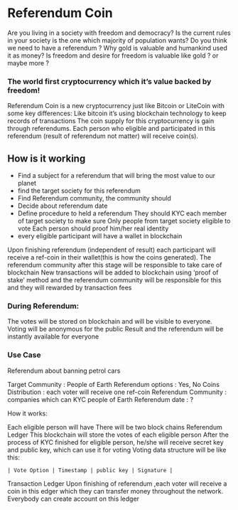 # Referendum Coin
Are you living in a society with freedom and democracy? Is the current rules in your society  is the one which majority of population wants?
Do you think we need to have a referendum ?
Why gold is valuable and humankind used it as money?
Is freedom and desire for freedom is valuable like gold ? or maybe more ?
 
### The world first cryptocurrency which it’s value backed by freedom!
 
Referendum Coin is a new cryptocurrency just like Bitcoin or LiteCoin with some key differences:
Like bitcoin it’s using blockchain technology to keep records of transactions
The coin supply for this cryptocurrency is gain through referendums.
Each person who eligible and participated in this referendum (result of referendum not matter) will receive coin(s).
 
## How is it working
- Find a subject for a referendum that will bring the most value to our planet
- find the target society for this referendum
- Find Referendum community, the community should
- Decide about referendum date
- Define procedure to held a referendum
	They should KYC each member of target society to make sure
	Only people from target society eligible to vote
	Each person should proof him/her real identity
- every eligible participant will have a wallet in blockchain

Upon finishing referendum (independent of result) each participant will receive a ref-coin in their wallet(this is how the coins generated).
The referendum community after this stage will be responsible to take care of blockchain
New transactions will be added to blockchain using ‘proof of stake’ method and the referendum community will be responsible for this and they will rewarded by transaction fees
### During Referendum:
The votes will be stored on blockchain and will be visible to everyone.
Voting will be anonymous for the public
Result and the referendum will be instantly available for everyone 
### Use Case

Referendum about banning petrol cars

Target Community : People of Earth
Referendum options : Yes, No
Coins Distribution : each voter will receive one ref-coin
Referendum Community : companies which can KYC people of Earth
Referendum date : ?

How it works:

Each eligible person will have 
There will be two block chains
Referendum Ledger
	This blockchain will store the votes of each eligible person
After the process of KYC finished for eligible person, he/she will receive secret key and public key, which can use it for voting
Voting data structure will be like this:

	| Vote Option | Timestamp | public key | Signature |
Transaction Ledger
	Upon finishing of referendum ,each voter will receive a coin in this edger which they can transfer money throughout the network.
Everybody can create account on this ledger
